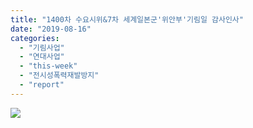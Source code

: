 ```yaml
---
title: "1400차 수요시위&7차 세계일본군'위안부'기림일 감사인사"
date: "2019-08-16"
categories: 
  - "기림사업"
  - "연대사업"
  - "this-week"
  - "전시성폭력재발방지"
  - "report"
---
```


![](https://womenandwar.net/kr/wp-content/uploads/2019/08/1400차-기림일-감사인사-724x1024.jpg)
